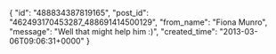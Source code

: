  {
   "id": "488834387819165",
   "post_id": "462493170453287_488691414500129",
   "from_name": "Fiona Munro",
   "message": "Well that might help him :)",
   "created_time": "2013-03-06T09:06:31+0000"
 }
